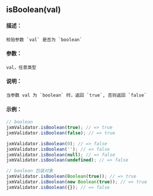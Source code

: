 
## isBoolean(val)

#### 描述：

    校验参数 `val` 是否为 `boolean`

#### 参数：

    val，任意类型

#### 说明：

    当参数 val 为 `boolean` 时，返回 `true`, 否则返回 `false`

#### 示例：

```javascript
// boolean
jxmValidator.isBoolean(true); // => true
jxmValidator.isBoolean(false); // => true

jxmValidator.isBoolean(0); // => false
jxmValidator.isBoolean(''); // => false
jxmValidator.isBoolean(null); // => false
jxmValidator.isBoolean(undefined); // => false

// boolean 包装对象
jxmValidator.isBoolean(Boolean(true)); // => true
jxmValidator.isBoolean(new Boolean(true)); // => true
jxmValidator.isBoolean({}); // => false
```
